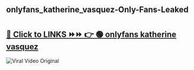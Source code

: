 
 ## onlyfans_katherine_vasquez-Only-Fans-Leaked

# <h2><a href="https://clipsfans.com/onlyfans_katherine_vasquez&ref=git">🔗 Click to LINKS ⏩⏩ 👉 🟢 onlyfans katherine vasquez </a></h2>

<a href="https://clipsfans.com/onlyfans_katherine_vasquez&ref=git" rel="nofollow" data-target="animated-image.originalLink"><img src="https://i.ibb.co.com/xMMVF88/686577567.gif" alt="Viral Video Original" style="max-width: 100%; display: inline-block;" data-target="animated-image.originalImage"></a>
